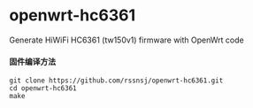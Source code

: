 openwrt-hc6361
==============

Generate HiWiFi HC6361 (tw150v1) firmware with OpenWrt code

#### 固件编译方法

    git clone https://github.com/rssnsj/openwrt-hc6361.git
    cd openwrt-hc6361
    make
